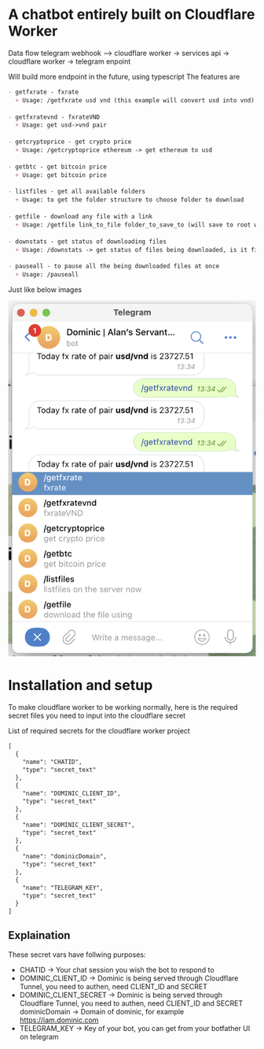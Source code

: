 # A chatbot entirely built on Cloudflare Worker



Data flow 
telegram webhook --> cloudflare worker -> services api -> cloudflare worker -> telegram enpoint

Will build more endpoint in the future, using typescript
The features are 
```markdown
- getfxrate - fxrate
  + Usage: /getfxrate usd vnd (this example will convert usd into vnd)

- getfxratevnd - fxrateVND
  + Usage: get usd->vnd pair

- getcryptoprice - get crypto price
  + Usage: /getcryptoprice ethereum -> get ethereum to usd 

- getbtc - get bitcoin price
  + Usage: get bitcoin price

- listfiles - get all available folders 
  + Usage: to get the folder structure to choose folder to download

- getfile - download any file with a link
  + Usage: /getfile link_to_file folder_to_save_to (will save to root without specifying)

- downstats - get status of downloading files
  + Usage: /downstats -> get status of files being downloaded, is it finished or not etc

- pauseall - to pause all the being downloaded files at once
  + Usage: /pauseall
```
Just like below images

![](assets/2023-03-03-13-36-41.png)

# Installation and setup
To make cloudflare worker to be working normally, here is the required secret files you need to input into the cloudflare secret

List of required secrets for the cloudflare worker project
```
[
  {
    "name": "CHATID",
    "type": "secret_text"
  },
  {
    "name": "DOMINIC_CLIENT_ID",
    "type": "secret_text"
  },
  {
    "name": "DOMINIC_CLIENT_SECRET",
    "type": "secret_text"
  },
  {
    "name": "dominicDomain",
    "type": "secret_text"
  },
  {
    "name": "TELEGRAM_KEY",
    "type": "secret_text"
  }
]
```
## Explaination
These secret vars have follwing purposes:

 - CHATID -> Your chat session you wish the bot to respond to
 - DOMINIC_CLIENT_ID -> Dominic is being served through Cloudflare Tunnel, you need to authen, need CLIENT_ID and SECRET
 - DOMINIC_CLIENT_SECRET -> Dominic is being served through Cloudflare Tunnel, you need to authen, need CLIENT_ID and SECRET
dominicDomain -> Domain of dominic, for example https://iam.dominic.com
- TELEGRAM_KEY -> Key of your bot, you can get from your botfather UI on telegram